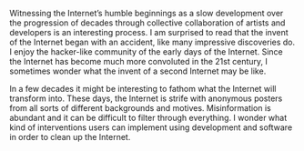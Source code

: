 Witnessing the Internet’s humble beginnings as a slow development over the progression of decades through collective collaboration of artists and developers is an interesting process. I am surprised to read that the invent of the Internet began with an  accident, like many impressive discoveries do. I enjoy the hacker-like community of the early days of the Internet. Since the Internet has become much more convoluted in the 21st century, I sometimes wonder what the invent of a second Internet may be like.

In a few decades it might be interesting to fathom what the Internet will transform into. These days, the Internet is strife with anonymous posters from all sorts of different backgrounds and motives. Misinformation is abundant and it can be difficult to filter through everything. I wonder what kind of interventions users can implement using development and software in order to clean up the Internet.
